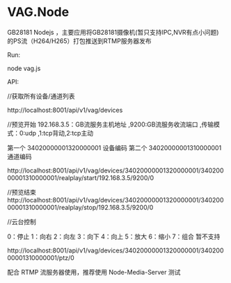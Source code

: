 # VAG.Node
GB28181 Nodejs ，主要应用将GB28181摄像机(暂只支持IPC,NVR有点小问题) 的PS流（H264/H265）打包推送到RTMP服务器发布

Run:

node vag.js

API:

//获取所有设备/通道列表

http://localhost:8001/api/v1/vag/devices

//预览开始 192.168.3.5：GB流服务主机地址 ,9200:GB流服务收流端口 ,传输模式：0:udp ,1:tcp背动,2:tcp主动

第一个 34020000001320000001 设备编码
第二个 34020000001310000001 通道编码

http://localhost:8001/api/v1/vag/devices/34020000001320000001/34020000001310000001/realplay/start/192.168.3.5/9200/0


//预览结束
http://localhost:8001/api/v1/vag/devices/34020000001320000001/34020000001310000001/realplay/stop/192.168.3.5/9200/0

//云台控制

0：停止
1：向右
2：向左
3：向下
4：向上
5：放大
6：缩小
7：组合 暂不支持

http://localhost:8001/api/v1/vag/devices/34020000001320000001/34020000001310000001/ptz/0

配合 RTMP 流服务器使用，推荐使用 Node-Media-Server 测试
